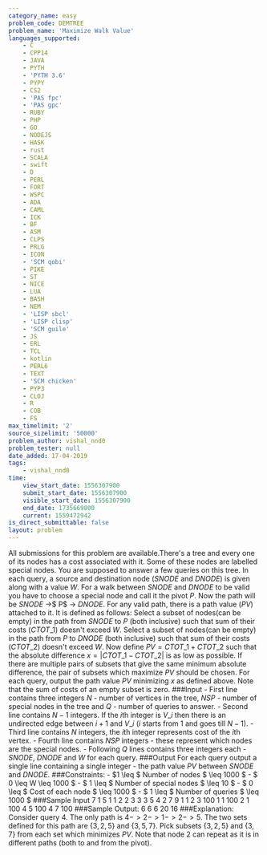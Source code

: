 ```yaml
---
category_name: easy
problem_code: DEMTREE
problem_name: 'Maximize Walk Value'
languages_supported:
    - C
    - CPP14
    - JAVA
    - PYTH
    - 'PYTH 3.6'
    - PYPY
    - CS2
    - 'PAS fpc'
    - 'PAS gpc'
    - RUBY
    - PHP
    - GO
    - NODEJS
    - HASK
    - rust
    - SCALA
    - swift
    - D
    - PERL
    - FORT
    - WSPC
    - ADA
    - CAML
    - ICK
    - BF
    - ASM
    - CLPS
    - PRLG
    - ICON
    - 'SCM qobi'
    - PIKE
    - ST
    - NICE
    - LUA
    - BASH
    - NEM
    - 'LISP sbcl'
    - 'LISP clisp'
    - 'SCM guile'
    - JS
    - ERL
    - TCL
    - kotlin
    - PERL6
    - TEXT
    - 'SCM chicken'
    - PYP3
    - CLOJ
    - R
    - COB
    - FS
max_timelimit: '2'
source_sizelimit: '50000'
problem_author: vishal_nnd0
problem_tester: null
date_added: 17-04-2019
tags:
    - vishal_nnd0
time:
    view_start_date: 1556307900
    submit_start_date: 1556307900
    visible_start_date: 1556307900
    end_date: 1735669800
    current: 1559472942
is_direct_submittable: false
layout: problem
---
```

All submissions for this problem are available.There's a tree and every one of its nodes has a cost associated with it. Some of these nodes are labelled special nodes. You are supposed to answer a few queries on this tree. In each query, a source and destination node ($SNODE$ and $DNODE$) is given along with a value $W$. For a walk between $SNODE$ and $DNODE$ to be valid you have to choose a special node and call it the pivot $P$. Now the path will be $SNODE$ ->$ P$ -> $DNODE$. For any valid path, there is a path value ($PV$) attached to it. It is defined as follows: Select a subset of nodes(can be empty) in the path from $SNODE$ to $P$ (both inclusive) such that sum of their costs ($CTOT\_{1}$) doesn't exceed $W$. Select a subset of nodes(can be empty) in the path from $P$ to $DNODE$ (both inclusive) such that sum of their costs ($CTOT\_{2}$) doesn't exceed $W$. Now define $PV = CTOT\_{1} + CTOT\_{2}$ such that the absolute difference $x = |CTOT\_{1} - CTOT\_{2}|$ is as low as possible. If there are multiple pairs of subsets that give the same minimum absolute difference, the pair of subsets which maximize $PV$ should be chosen. For each query, output the path value $PV$ minimizing $x$ as defined above. Note that the sum of costs of an empty subset is zero. ###Input - First line contains three integers $N$ - number of vertices in the tree, $NSP$ - number of special nodes in the tree and $Q$ - number of queries to answer. - Second line contains $N-1$ integers. If the $i$th integer is $V\_i$ then there is an undirected edge between $i + 1$ and $V\_i$ ($i$ starts from $1$ and goes till $N-1$). - Third line contains $N$ integers, the $i$th integer represents cost of the $i$th vertex. - Fourth line contains $NSP$ integers - these represent which nodes are the special nodes. - Following $Q$ lines contains three integers each - $SNODE$, $DNODE$ and $W$ for each query. ###Output For each query output a single line containing a single integer - the path value $PV$ between $SNODE$ and $DNODE$. ###Constraints: - $1 \\leq $ Number of nodes $ \\leq 1000 $ - $ 0 \\leq W \\leq 1000 $ - $ 1 \\leq $ Number of special nodes $ \\leq 10 $ - $ 0 \\leq $ Cost of each node $ \\leq 1000 $ - $ 1 \\leq $ Number of queries $ \\leq 1000 $ ###Sample Input 7 1 5 1 1 2 2 3 3 3 5 4 2 7 9 1 1 2 3 100 1 1 100 2 1 100 4 5 100 4 7 100 ###Sample Output: 6 6 6 20 16 ###Explanation: Consider query $4$. The only path is $4->2->1->2->5$. The two sets defined for this path are {${3,2,5}$} and {${3,5,7}$}. Pick subsets {${3,2,5}$} and {${3,7}$} from each set which minimizes $PV$. Note that node $2$ can repeat as it is in different paths (both to and from the pivot).

